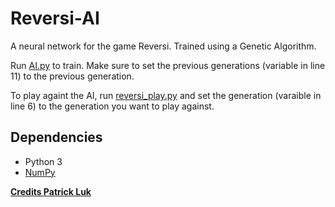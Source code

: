 # Reversi-AI
A neural network for the game Reversi. Trained using a Genetic Algorithm.

Run [AI.py](https://github.com/MonliH/Reversi-AI/blob/master/AI_Reversi/AI.py) to train. Make sure to set the previous generations (variable in line 11) to the previous generation.

To play againt the AI, run [reversi_play.py](https://github.com/MonliH/Reversi-AI/blob/master/AI_Reversi/reversi_play.py) and set the generation (varaible in line 6) to the generation you want to play against.

## Dependencies
* Python 3
* [NumPy](https://pypi.python.org/pypi/numpy/1.14.0)

[**Credits Patrick Luk**](https://github.com/lukpwh330)

